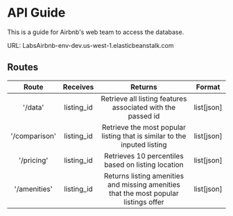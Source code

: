 
# API Guide
This is a guide for Airbnb's web team to access the database. 

URL: LabsAirbnb-env-dev.us-west-1.elasticbeanstalk.com

## Routes

|  Route |  Receives | Returns  | Format |
|:---:|:---:|:---:|:---:|
|  '/data' | listing_id  | Retrieve all listing features associated with the passed id | list[json] |
|  '/comparison' | listing_id  | Retrieve the most popular listing that is similar to the inputed listing | list[json] |
|  '/pricing'| listing_id  | Retrieves 10 percentiles based on listing location | list[json] |
|  '/amenities' | listing_id  | Returns listing amenities and missing amenities that the most popular listings offer | list[json] |
